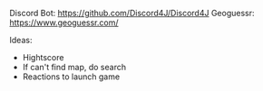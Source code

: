 Discord Bot: https://github.com/Discord4J/Discord4J
Geoguessr: https://www.geoguessr.com/

Ideas: 
- Hightscore
- If can't find map, do search
- Reactions to launch game
